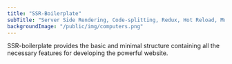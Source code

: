 ```yaml
---
title: "SSR-Boilerplate"
subTitle: "Server Side Rendering, Code-splitting, Redux, Hot Reload, Multi-domain & Markdown, REST"
backgroundImage: "/public/img/computers.png"
---
```


SSR-boilerplate provides the basic and minimal structure containing all the necessary features for developing the powerful website.
